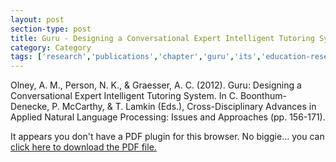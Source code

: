 ```yaml
---
layout: post
section-type: post
title: Guru - Designing a Conversational Expert Intelligent Tutoring System
category: Category
tags: ['research','publications','chapter','guru','its','education-research','nlp','semantics','discourse']
---
```

Olney, A. M., Person, N. K., & Graesser, A. C. (2012). Guru: Designing a Conversational Expert Intelligent Tutoring System. In C. Boonthum-Denecke, P. McCarthy, & T. Lamkin (Eds.), Cross-Disciplinary Advances in Applied Natural Language Processing: Issues and Approaches (pp. 156-171). 

<object data="https://umdrive.memphis.edu/aolney/public/publications/guru_anlp_remix.pdf" type="application/pdf" width="100%" height="600px">
 
  <p>It appears you don't have a PDF plugin for this browser.
  No biggie... you can <a href="https://umdrive.memphis.edu/aolney/public/publications/guru_anlp_remix.pdf">click here to
  download the PDF file.</a></p>
  
</object>
